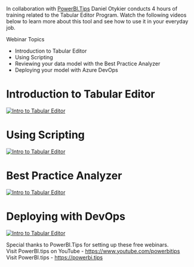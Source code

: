 In collaboration with [PowerBI.Tips](https://powerbi.tips/about/) Daniel Otykier conducts 4 hours of training related to the Tabular Editor Program. Watch the following videos below to learn more about this tool and see how to use it in your everyday job.

Webinar Topics
* Introduction to Tabular Editor
* Using Scripting
* Reviewing your data model with the Best Practice Analyzer
* Deploying your model with Azure DevOps  
  
# Introduction to Tabular Editor
[![Intro to Tabular Editor](http://img.youtube.com/vi/c-jZMzsvKnM/0.jpg)](http://www.youtube.com/watch?v=c-jZMzsvKnM "Intro To Tabular Editor")
  
# Using Scripting
[![Intro to Tabular Editor](http://img.youtube.com/vi/EHs5r3XCkO8/0.jpg)](http://www.youtube.com/watch?v=EHs5r3XCkO8 "Intro To Tabular Editor")
  
# Best Practice Analyzer
[![Intro to Tabular Editor](http://img.youtube.com/vi/5WnN0NG2nBk/0.jpg)](http://www.youtube.com/watch?v=5WnN0NG2nBk "Intro To Tabular Editor")
  
# Deploying with DevOps
[![Intro to Tabular Editor](http://img.youtube.com/vi/fzZgXe3MjhI/0.jpg)](http://www.youtube.com/watch?v=fzZgXe3MjhI "Intro To Tabular Editor")

Special thanks to PowerBI.Tips for setting up these free webinars.  
Visit PowerBI.tips on YouTube - https://www.youtube.com/powerbitips  
Visit PowerBI.tips - https://powerbi.tips  